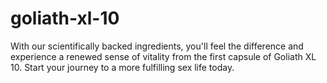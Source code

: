 # goliath-xl-10
With our scientifically backed ingredients, you'll feel the difference and experience a renewed sense of vitality from the first capsule of Goliath XL 10. Start your journey to a more fulfilling sex life today.
